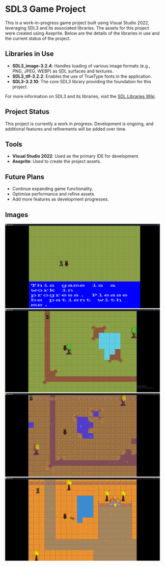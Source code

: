 # SDL3 Game Project

This is a work-in-progress game project built using Visual Studio 2022, leveraging SDL3 and its associated libraries. The assets for this project were created using Aseprite. Below are the details of the libraries in use and the current status of the project.

## Libraries in Use

- **SDL3_image-3.2.4**: Handles loading of various image formats (e.g., PNG, JPEG, WEBP) as SDL surfaces and textures.
- **SDL3_ttf-3.2.2**: Enables the use of TrueType fonts in the application.
- **SDL3-3.2.10**: The core SDL3 library providing the foundation for this project.

For more information on SDL3 and its libraries, visit the [SDL Libraries Wiki](https://wiki.libsdl.org/SDL3/Libraries).

## Project Status

This project is currently a work in progress. Development is ongoing, and additional features and refinements will be added over time.

## Tools

- **Visual Studio 2022**: Used as the primary IDE for development.
- **Aseprite**: Used to create the project assets.

## Future Plans

- Continue expanding game functionality.
- Optimize performance and refine assets.
- Add more features as development progresses.

## Images

![Work in progress image](./StagnateWar/devImages/WIPimg1.png)
![Level1](./StagnateWar/devImages/Level1.png)
![Level2](./StagnateWar/devImages/Level2.png)
![Level3](./StagnateWar/devImages/Level3.png)
